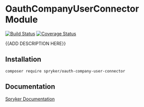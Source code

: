 # OauthCompanyUserConnector Module
[![Build Status](https://travis-ci.org/spryker/oauth-company-user-connector.svg)](https://travis-ci.org/spryker/oauth-company-user-connector)
[![Coverage Status](https://coveralls.io/repos/github/spryker/oauth-company-user-connector/badge.svg)](https://coveralls.io/github/spryker/oauth-company-user-connector)

{{ADD DESCRIPTION HERE}}

## Installation

```
composer require spryker/oauth-company-user-connector
```

## Documentation

[Spryker Documentation](https://academy.spryker.com/developing_with_spryker/module_guide/modules.html)
